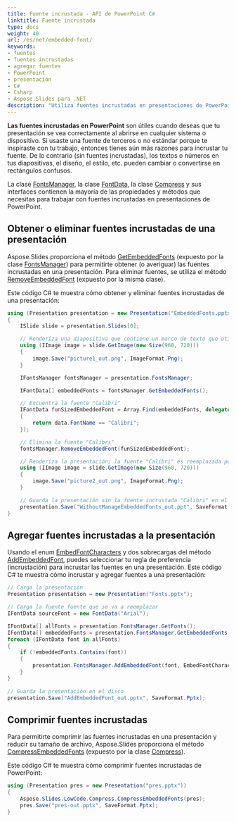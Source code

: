 ```yaml
---
title: Fuente incrustada - API de PowerPoint C#
linktitle: Fuente incrustada
type: docs
weight: 40
url: /es/net/embedded-font/
keywords:
- fuentes
- fuentes incrustadas
- agregar fuentes
- PowerPoint
- presentación
- C#
- Csharp
- Aspose.Slides para .NET
description: "Utiliza fuentes incrustadas en presentaciones de PowerPoint en C# o .NET"
---
```


**Las fuentes incrustadas en PowerPoint** son útiles cuando deseas que tu presentación se vea correctamente al abrirse en cualquier sistema o dispositivo. Si usaste una fuente de terceros o no estándar porque te inspiraste con tu trabajo, entonces tienes aún más razones para incrustar tu fuente. De lo contrario (sin fuentes incrustadas), los textos o números en tus diapositivas, el diseño, el estilo, etc. pueden cambiar o convertirse en rectángulos confusos.

La clase [FontsManager](https://reference.aspose.com/slides/net/aspose.slides/fontsmanager/), la clase [FontData](https://reference.aspose.com/slides/net/aspose.slides/fontdata/), la clase [Compress](https://reference.aspose.com/slides/net/aspose.slides.lowcode/compress/) y sus interfaces contienen la mayoría de las propiedades y métodos que necesitas para trabajar con fuentes incrustadas en presentaciones de PowerPoint.

## **Obtener o eliminar fuentes incrustadas de una presentación**

Aspose.Slides proporciona el método [GetEmbeddedFonts](https://reference.aspose.com/slides/net/aspose.slides/fontsmanager/getembeddedfonts) (expuesto por la clase [FontsManager](https://reference.aspose.com/slides/net/aspose.slides/fontsmanager/)) para permitirte obtener (o averiguar) las fuentes incrustadas en una presentación. Para eliminar fuentes, se utiliza el método [RemoveEmbeddedFont](https://reference.aspose.com/slides/net/aspose.slides/fontsmanager/removeembeddedfont) (expuesto por la misma clase).

Este código C# te muestra cómo obtener y eliminar fuentes incrustadas de una presentación:

```c#
using (Presentation presentation = new Presentation("EmbeddedFonts.pptx"))
{
    ISlide slide = presentation.Slides[0];

    // Renderiza una diapositiva que contiene un marco de texto que utiliza "FunSized" incrustado
    using (IImage image = slide.GetImage(new Size(960, 720)))
    {
        image.Save("picture1_out.png", ImageFormat.Png);
    }

    IFontsManager fontsManager = presentation.FontsManager;

    IFontData[] embeddedFonts = fontsManager.GetEmbeddedFonts();

    // Encuentra la fuente "Calibri"
    IFontData funSizedEmbeddedFont = Array.Find(embeddedFonts, delegate (IFontData data)
    {
        return data.FontName == "Calibri";
    });

    // Elimina la fuente "Calibri"
    fontsManager.RemoveEmbeddedFont(funSizedEmbeddedFont);

    // Renderiza la presentación; la fuente "Calibri" es reemplazada por una existente
    using (IImage image = slide.GetImage(new Size(960, 720)))
    {
        image.Save("picture2_out.png", ImageFormat.Png);
    }

    // Guarda la presentación sin la fuente incrustada "Calibri" en el disco
    presentation.Save("WithoutManageEmbeddedFonts_out.ppt", SaveFormat.Ppt);
}
```

## **Agregar fuentes incrustadas a la presentación**
Usando el enum [EmbedFontCharacters](https://reference.aspose.com/slides/net/aspose.slides.export/embedfontcharacters/) y dos sobrecargas del método [AddEmbeddedFont](https://reference.aspose.com/slides/net/aspose.slides/fontsmanager/addembeddedfont/), puedes seleccionar tu regla de preferencia (incrustación) para incrustar las fuentes en una presentación. Este código C# te muestra cómo incrustar y agregar fuentes a una presentación:

```c#
// Carga la presentación
Presentation presentation = new Presentation("Fonts.pptx");

// Carga la fuente fuente que se va a reemplazar
IFontData sourceFont = new FontData("Arial");

IFontData[] allFonts = presentation.FontsManager.GetFonts();
IFontData[] embeddedFonts = presentation.FontsManager.GetEmbeddedFonts();
foreach (IFontData font in allFonts)
{
    if (!embeddedFonts.Contains(font))
    {
        presentation.FontsManager.AddEmbeddedFont(font, EmbedFontCharacters.All);
    }
}

// Guarda la presentación en el disco
presentation.Save("AddEmbeddedFont_out.pptx", SaveFormat.Pptx);
```

## **Comprimir fuentes incrustadas**

Para permitirte comprimir las fuentes incrustadas en una presentación y reducir su tamaño de archivo, Aspose.Slides proporciona el método [CompressEmbeddedFonts](https://reference.aspose.com/slides/net/aspose.slides.lowcode/compress/compressembeddedfonts/) (expuesto por la clase [Compress](https://reference.aspose.com/slides/net/aspose.slides.lowcode/compress/)).

Este código C# te muestra cómo comprimir fuentes incrustadas de PowerPoint:

```c#
using (Presentation pres = new Presentation("pres.pptx"))
{
    Aspose.Slides.LowCode.Compress.CompressEmbeddedFonts(pres);
    pres.Save("pres-out.pptx", SaveFormat.Pptx);
}
```